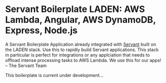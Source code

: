 # Servant Boilerplate LADEN: AWS Lambda, Angular, AWS DynamoDB, Express, Node.js
 		 
A Servant Boilerplate Application already integrated with [Servant](https://www.servant.co) built on the LADEN stack.  Use this to rapidly build Servant applications.  This stack in particular is perfect for integrations or any applciation that needs to offload intense processing tasks to AWS Lambda.  We use this for our apps! –  The Servant Team
 		 
This boilerplate is current under development...